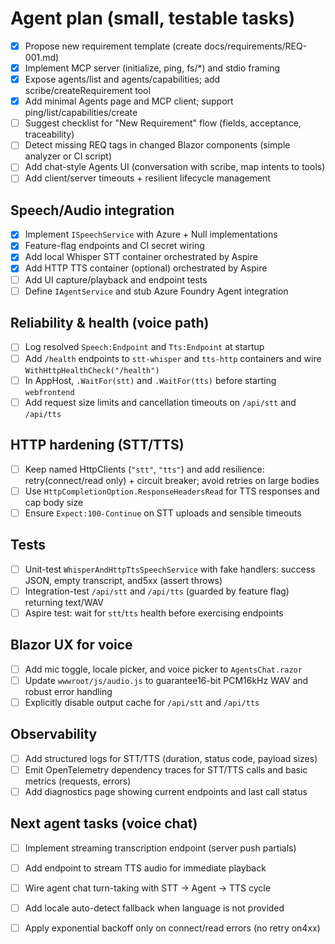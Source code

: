 # Agent plan (small, testable tasks)

- [x] Propose new requirement template (create docs/requirements/REQ-001.md)
- [x] Implement MCP server (initialize, ping, fs/*) and stdio framing
- [x] Expose agents/list and agents/capabilities; add scribe/createRequirement tool
- [x] Add minimal Agents page and MCP client; support ping/list/capabilities/create
- [ ] Suggest checklist for "New Requirement" flow (fields, acceptance, traceability)
- [ ] Detect missing REQ tags in changed Blazor components (simple analyzer or CI script)
- [ ] Add chat-style Agents UI (conversation with scribe, map intents to tools)
- [ ] Add client/server timeouts + resilient lifecycle management

## Speech/Audio integration
- [x] Implement `ISpeechService` with Azure + Null implementations
- [x] Feature-flag endpoints and CI secret wiring
- [x] Add local Whisper STT container orchestrated by Aspire
- [x] Add HTTP TTS container (optional) orchestrated by Aspire
- [ ] Add UI capture/playback and endpoint tests
- [ ] Define `IAgentService` and stub Azure Foundry Agent integration

## Reliability & health (voice path)
- [ ] Log resolved `Speech:Endpoint` and `Tts:Endpoint` at startup
- [ ] Add `/health` endpoints to `stt-whisper` and `tts-http` containers and wire `WithHttpHealthCheck("/health")`
- [ ] In AppHost, `.WaitFor(stt)` and `.WaitFor(tts)` before starting `webfrontend`
- [ ] Add request size limits and cancellation timeouts on `/api/stt` and `/api/tts`

## HTTP hardening (STT/TTS)
- [ ] Keep named HttpClients (`"stt"`, `"tts"`) and add resilience: retry(connect/read only) + circuit breaker; avoid retries on large bodies
- [ ] Use `HttpCompletionOption.ResponseHeadersRead` for TTS responses and cap body size
- [ ] Ensure `Expect:100-Continue` on STT uploads and sensible timeouts

## Tests
- [ ] Unit-test `WhisperAndHttpTtsSpeechService` with fake handlers: success JSON, empty transcript, and5xx (assert throws)
- [ ] Integration-test `/api/stt` and `/api/tts` (guarded by feature flag) returning text/WAV
- [ ] Aspire test: wait for `stt`/`tts` health before exercising endpoints

## Blazor UX for voice
- [ ] Add mic toggle, locale picker, and voice picker to `AgentsChat.razor`
- [ ] Update `wwwroot/js/audio.js` to guarantee16-bit PCM16kHz WAV and robust error handling
- [ ] Explicitly disable output cache for `/api/stt` and `/api/tts`

## Observability
- [ ] Add structured logs for STT/TTS (duration, status code, payload sizes)
- [ ] Emit OpenTelemetry dependency traces for STT/TTS calls and basic metrics (requests, errors)
- [ ] Add diagnostics page showing current endpoints and last call status

## Next agent tasks (voice chat)
- [ ] Implement streaming transcription endpoint (server push partials)
- [ ] Add endpoint to stream TTS audio for immediate playback
- [ ] Wire agent chat turn-taking with STT -> Agent -> TTS cycle
- [ ] Add locale auto-detect fallback when language is not provided
- [ ] Apply exponential backoff only on connect/read errors (no retry on4xx)

